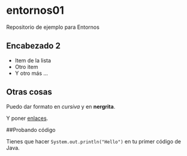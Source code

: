 # entornos01
Repositorio de ejemplo para Entornos

## Encabezado 2

- Item de la lista
- Otro item
- Y otro más ...

 ## Otras cosas
 
 Puedo dar formato en *cursiva* y en **nergrita**. 
 
 Y poner [enlaces](http://gregoriofer.com).
 
 ##Probando código
 
 Tienes que hacer `System.out.println("Hello")` en tu primer código de Java. 
 
 
